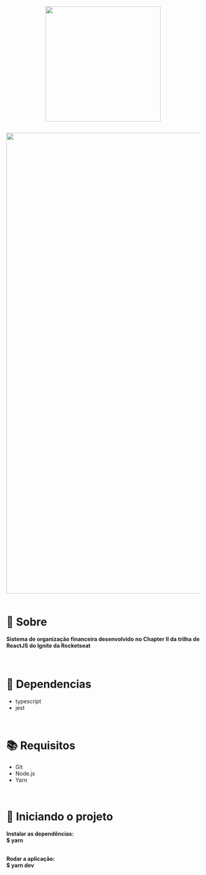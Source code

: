 <div align="center">
  <img src="https://user-images.githubusercontent.com/67304453/173199280-74bacac8-4882-4acd-9b2f-a1c57d040e26.svg" width="300" >
</div>

##

<img src="https://user-images.githubusercontent.com/67304453/173199263-a682caec-f629-4f7f-8ced-cbfe9ecdc5b1.png" width="1200"/>

<br>
<br>

<h1>📃 Sobre</h1>
 
<h4 align="justify">Sistema de organização financeira desenvolvido no Chapter II da trilha de ReactJS do Ignite da Rocketseat</h4>

<br>

<h1>🔧 Dependencias</h1>

<ul>
  <li>typescript</li>
  <li>jest</li>

</ul>

<br>

<h1>📚 Requisitos</h1>

<ul>
  <li>Git</li>
  <li>Node.js</li>
  <li>Yarn</li>
 </ul>

   <br>
   
<h1>🚀 Iniciando o projeto</h1>

<h4>
  Instalar as dependências:
  <br>
  $ yarn
  
  <br>
  <br>
  
  Rodar a aplicação:
  <br>
  $ yarn dev
</h4>
